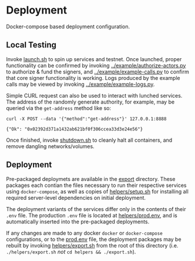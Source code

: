 # Deployment

Docker-compose based deployment configuration.


## Local Testing

Invoke [launch.sh](./launch.sh) to spin up services and testnet.  Once launched,
proper functionality can be confirmed by invoking
[../example/authorize-actors.py](../example/authorize-actors.py) to authorize & fund
the signers, and [../example/example-calls.py](../example/example-calls.py) to confirm
that core signer functionality is working.  Logs produced by the example calls may be
viewed by invoking [../example/example-logs.py](../example/example-logs.py). 

Simple CURL request can also be used to interact with lunched services.
The address of the randomly generate authority, for example, may be queried via
the `get-address` method like so:

```
curl -X POST --data '{"method":"get-address"}' 127.0.0.1:8888

{"Ok": "0x02392d371a1432ab621bf0f306ccea33d3e24e56"}
```

Once finished, invoke [shutdown.sh](./shutdown.sh) to cleanly halt all containers, and
remove dangling networks/volumes.


## Deployment

Pre-packaged deploymets are available in the [export](./export) directory.  These packages
each contian the files necessary to run their respective services using `docker-compose`,
as well as copies of [helpers/setup.sh](./helpers/setup.sh) for installing all required
server-level dependencies on initial deployment.

The deployment variants of the services differ only in the contents of their `.env` file.
The production `.env` file is located at [helpers/prod.env](./helpers/prod.env), and is
automatically inserted into the pre-packaged deployments.

If any changes are made to any docker `docker` or `docker-compose` configurations, or to
the [prod.env](./helpers/prod.env) file, the deployment
packages may be rebuilt by invoking [helpers/export.sh](./helpers/export.sh)
from the root of this directory (i.e. `./helpers/export.sh` *not*
`cd helpers && ./export.sh`).
